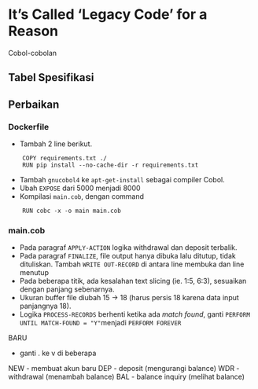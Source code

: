 # It’s Called ‘Legacy Code’ for a Reason
Cobol-cobolan

## Tabel Spesifikasi

## Perbaikan
### Dockerfile
- Tambah 2 line berikut.
```
    COPY requirements.txt ./
    RUN pip install --no-cache-dir -r requirements.txt
```
-  Tambah `gnucobol4` ke `apt-get-install` sebagai compiler Cobol.
- Ubah `EXPOSE` dari 5000 menjadi 8000
- Kompilasi `main.cob`, dengan command
```
    RUN cobc -x -o main main.cob
```


### main.cob
- Pada paragraf `APPLY-ACTION` logika withdrawal dan deposit terbalik.
- Pada paragraf `FINALIZE`, file output hanya dibuka lalu ditutup, tidak dituliskan. Tambah `WRITE OUT-RECORD` di antara line membuka dan line menutup
- Pada beberapa titik, ada kesalahan text slicing (ie. 1:5, 6:3), sesuaikan dengan panjang sebenarnya.
- Ukuran buffer file diubah 15 -> 18 (harus persis 18 karena data input panjangnya 18).
- Logika `PROCESS-RECORDS` berhenti ketika ada *match found*, ganti `PERFORM UNTIL MATCH-FOUND = "Y"`menjadi `PERFORM FOREVER`


BARU
- ganti . ke v di beberapa

NEW - membuat akun baru
DEP - deposit (mengurangi balance)
WDR - withdrawal (menambah balance)
BAL - balance inquiry (melihat balance)